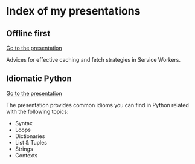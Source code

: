 # Index of my presentations

## Offline first

[Go to the presentation](http://delapuente.github.io/presentations/offline-first/index.html)

Advices for effective caching and fetch strategies in Service Workers.

## Idiomatic Python

[Go to the presentation](http://delapuente.github.io/presentations/idiomatic-python/index.html)

The presentation provides common idioms you can find in Python related with the following topics:

 * Syntax
 * Loops
 * Dictionaries
 * List & Tuples
 * Strings
 * Contexts

